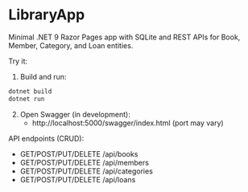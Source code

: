 # LibraryApp

Minimal .NET 9 Razor Pages app with SQLite and REST APIs for Book, Member, Category, and Loan entities.

Try it:

1. Build and run:

```powershell
dotnet build
dotnet run
```

2. Open Swagger (in development):
   - http://localhost:5000/swagger/index.html (port may vary)

API endpoints (CRUD):

- GET/POST/PUT/DELETE /api/books
- GET/POST/PUT/DELETE /api/members
- GET/POST/PUT/DELETE /api/categories
- GET/POST/PUT/DELETE /api/loans
